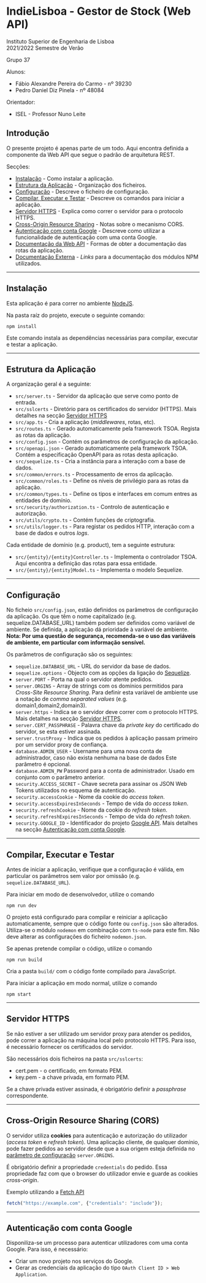 # IndieLisboa - Gestor de Stock (Web API)

Instituto Superior de Engenharia de Lisboa  
2021/2022 Semestre de Verão

Grupo 37

Alunos:
- Fábio Alexandre Pereira do Carmo - nº 39230
- Pedro Daniel Diz Pinela - nº 48084

Orientador:
- ISEL - Professor Nuno Leite

## Introdução

O presente projeto é apenas parte de um todo. Aqui encontra definida a componente da Web API que segue o padrão de arquitetura REST.

Secções: 
- [Instalação](#instalação) - Como instalar a aplicação. 
- [Estrutura da Aplicação](#estrutura-da-aplicação) - Organização dos ficheiros. 
- [Configuração](#configuração) - Descreve o ficheiro de configuração. 
- [Compilar, Executar e Testar](#compilar-executar-e-testar) - Descreve os comandos para iniciar a aplicação. 
- [Servidor HTTPS](#servidor-https) - Explica como correr o servidor para o protocolo HTTPS. 
- [Cross-Origin Resource Sharing](#cross-origin-resource-sharing-cors) - Notas sobre o mecanismo CORS.
- [Autenticação com conta Google](#autenticação-com-conta-google) - Descreve como utilizar a funcionalidade de autenticação com uma conta Google.
- [Documentação da Web API](#documentação-da-web-api) - Formas de obter a documentação das rotas da aplicação. 
- [Documentação Externa](#documentação-externa) - _Links_ para a documentação dos módulos NPM utilizados.

---

## Instalação

Esta aplicação é para correr no ambiente [NodeJS](https://nodejs.org/en/about/).

Na pasta raíz do projeto, execute o seguinte comando:
```
npm install
```
Este comando instala as dependências necessárias para compilar, executar e testar a aplicação.

---

## Estrutura da Aplicação

A organização geral é a seguinte: 
- `src/server.ts` - Servidor da aplicação que serve como ponto de entrada. 
- `src/sslcerts` - Diretório para os certificados do servidor (HTTPS). Mais detalhes na secção [Servidor HTTPS](#servidor-https)
- `src/app.ts` - Cria a aplicação (_middlewares_, rotas, etc). 
- `src/routes.ts` - Gerado automaticamente pela framework TSOA. Regista as rotas da aplicação. 
- `src/config.json` - Contém os parâmetros de configuração da aplicação. 
- `src/openapi.json` - Gerado automaticamente pela framework TSOA. Contém a especificação OpenAPI para as rotas desta aplicação. 
- `src/sequelize.ts` - Cria a instância para a interação com a base de dados. 
- `src/common/errors.ts` - Processamento de erros da aplicação. 
- `src/common/roles.ts` - Define os níveis de privilégio para as rotas da aplicação. 
- `src/common/types.ts` - Define os tipos e interfaces em comum entres as entidades de domínio.
- `src/security/authorization.ts` - Controlo de autenticação e autorização.
- `src/utils/crypto.ts` - Contém funções de criptografia. 
- `src/utils/logger.ts` - Para registar os pedidos HTTP, interação com a base de dados e outros _logs_.

Cada entidade de domínio (e.g. product), tem a seguinte estrutura:
- `src/{entity}/{entity}Controller.ts` - Implementa o controlador TSOA. Aqui encontra a definição das rotas para essa entidade.
- `src/{entity}/{entity}Model.ts` - Implementa o modelo Sequelize.

---

## Configuração

No ficheio `src/config.json`, estão definidos os parâmetros de configuração da aplicação. Os que têm o nome capitalizado (e.g. sequelize.DATABASE_URL) também podem ser definidos como variável de ambiente. Se definida, a aplicação dá prioridade à variável de ambiente.  
**Nota:  Por uma questão de segurança, recomenda-se o uso das variáveis de ambiente, em particular com informação sensível.**

Os parâmetros de configuração são os seguintes: 
- `sequelize.DATABASE_URL` - URL do servidor da base de dados. 
- `sequelize.options` - Objecto com as opções da ligação do [Sequelize](https://sequelize.org/api/v6/class/src/sequelize.js~sequelize). 
- `server.PORT` - Porta na qual o servidor atente pedidos. 
- `server.ORGINS` - Array de strings com os domínios permitidos para _Cross-Site Resource Sharing_. Para definir esta variável de ambiente use a notação de _comma separated values_ (e.g. domain1,domain2,domain3). 
- `server.https` - Indica se o servidor deve correr com o protocolo HTTPS. Mais detalhes na secção [Servidor HTTPS](#servidor-https). 
- `server.CERT_PASSPHRASE` - Palavra chave da _private key_ do certificado do servidor, se esta estiver assinada. 
- `server.trustProxy` - Indica que os pedidos à aplicação passam primeiro por um servidor proxy de confiança. 
- `database.ADMIN_USER` - Username para uma nova conta de administrador, caso não exista nenhuma na base de dados Este parâmetro é opcional. 
- `database.ADMIN_PW` Password para a conta de administrador. Usado em conjunto com o parâmetro anterior. 
- `security.ACCESS_SECRET` - Chave secreta para assinar os JSON Web Tokens utilizados no esquema de autenticação. 
- `security.accessCookie` - Nome da cookie do _access token_. 
- `security.accessExpiresInSeconds` - Tempo de vida do _access token_. 
- `security.refreshCookie` - Nome da cookie do _refresh token_. 
- `security.refreshExpiresInSeconds` - Tempo de vida do _refresh token_. 
- `security.GOOGLE_ID` - Identificador do projeto [Google API](https://developers.google.com/identity/gsi/web/guides/get-google-api-clientid). Mais detalhes na secção [Autenticação com conta Google](#autenticação-com-conta-google).

---

## Compilar, Executar e Testar

Antes de iniciar a aplicação, verifique que a configuração é válida, em particular os parâmetros sem valor por omissão (e.g. `sequelize.DATABASE_URL`).

Para iniciar em modo de desenvolvedor, utilize o comando
```
npm run dev
```
O projeto está configurado para compilar e reiniciar a aplicação automaticamente, sempre que o código fonte ou `config.json` são alterados. Utiliza-se o módulo `nodemon` em combinação com `ts-node` para este fim. Não deve alterar as configurações do ficheiro `nodemon.json`.

Se apenas pretende compilar o código, utilize o comando
```
npm run build
```
Cria a pasta `build/` com o código fonte compilado para JavaScript.

Para iniciar a aplicação em modo normal, utilize o comando
```
npm start
```

---

## Servidor HTTPS

Se não estiver a ser utilizado um servidor proxy para atender os pedidos, pode correr a aplicação na máquina local pelo protocolo HTTPS. Para isso, é necessário fornecer os certificados do servidor.

São necessários dois ficheiros na pasta `src/sslcerts`:
- cert.pem - o certificado, em formato PEM. 
- key.pem - a chave privada, em formato PEM.

Se a chave privada estiver assinada, é obrigatório definir a _passphrase_ correspondente. 

---

## Cross-Origin Resource Sharing (CORS)

O servidor utiliza **cookies** para autenticação e autorização do utilizador (_access token_ e _refresh token_). Uma aplicação cliente, de qualquer domínio, pode fazer pedidos ao servidor desde que a sua origem esteja definida no [parâmetro de configuração](#configuração) `server.ORGINS`.

É obrigatório definir a propriedade `credentials` do pedido. Essa propriedade faz com que o browser do utilizador envie e guarde as cookies _cross-origin_.

Exemplo utilizando a [Fetch API](https://developer.mozilla.org/en-US/docs/Web/API/Fetch_API)
```javascript
fetch("https://example.com", {"credentials": "include"});
```

---

## Autenticação com conta Google

Disponiliza-se um processo para autenticar utilizadores com uma conta Google. Para isso, é necessário: 
- Criar um novo projeto nos serviços do Google. 
- Gerar as credenciais da aplicação do tipo `OAuth Client ID > Web Application`.